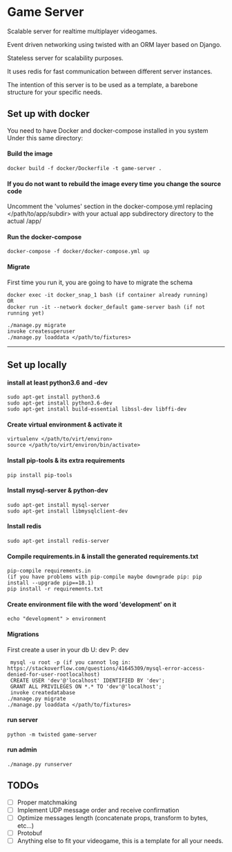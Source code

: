 # Game Server

Scalable server for realtime multiplayer videogames.

Event driven networking using twisted with an ORM layer based on Django.

Stateless server for scalability purposes.

It uses redis for fast communication between different server instances.

The intention of this server is to be used as a template, a barebone structure for your specific needs.

## Set up with docker

You need to have Docker and docker-compose  installed in you system
Under this same directory:
  
#### Build the image
    docker build -f docker/Dockerfile -t game-server .
      
#### If you do not want to rebuild the image every time you change the source code
Uncomment the 'volumes' section in the docker-compose.yml replacing </path/to/app/subdir> with your actual app subdirectory directory to the actual /app/<subdir>
    
    
#### Run the docker-compose
    docker-compose -f docker/docker-compose.yml up

#### Migrate
First time you run it, you are going to have to migrate the schema

    docker exec -it docker_snap_1 bash (if container already running)
    OR
    docker run -it --network docker_default game-server bash (if not running yet)
    
    ./manage.py migrate
    invoke createsuperuser
    ./manage.py loaddata </path/to/fixtures>

___

## Set up locally

#### install at least python3.6 and -dev

	sudo apt-get install python3.6
	sudo apt-get install python3.6-dev
	sudo apt-get install build-essential libssl-dev libffi-dev

#### Create virtual environment & activate it
	virtualenv </path/to/virt/environ>
	source </path/to/virt/environ/bin/activate>

#### Install pip-tools & its extra requirements
	pip install pip-tools

#### Install mysql-server & python-dev
	sudo apt-get install mysql-server
	sudo apt-get install libmysqlclient-dev

#### Install redis
    sudo apt-get install redis-server

#### Compile requirements.in & install the generated requirements.txt
	pip-compile requirements.in
	(if you have problems with pip-compile maybe downgrade pip: pip install --upgrade pip==18.1)
	pip install -r requirements.txt

#### Create environment file with the word 'development' on it
	echo "development" > environment

#### Migrations
First create a user in your db U: dev P: dev
     
     mysql -u root -p (if you cannot log in: https://stackoverflow.com/questions/41645309/mysql-error-access-denied-for-user-rootlocalhost)
     CREATE USER 'dev'@'localhost' IDENTIFIED BY 'dev';
     GRANT ALL PRIVILEGES ON *.* TO 'dev'@'localhost';
     invoke createdatabase
    ./manage.py migrate
    ./manage.py loaddata </path/to/fixtures>

#### run server
    python -m twisted game-server

#### run admin
    ./manage.py runserver

## TODOs

- [ ] Proper matchmaking
- [ ] Implement UDP message order and receive confirmation
- [ ] Optimize messages length (concatenate props, transform to bytes, etc...)
- [ ] Protobuf
- [ ] Anything else to fit your videogame, this is a template for all your needs. 
